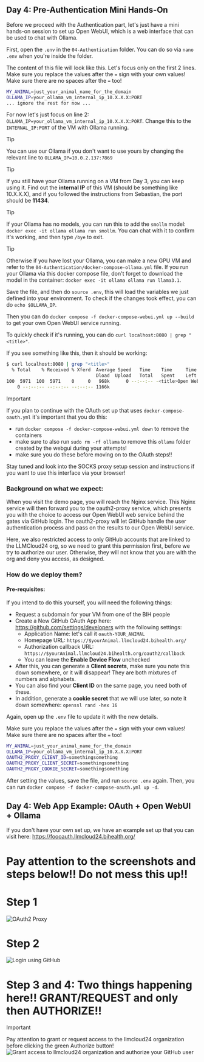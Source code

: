 ## Day 4: Pre-Authentication Mini Hands-On

Before we proceed with the Authentication part, let's just have a mini hands-on session to set up Open WebUI, which is a web interface that can be used to chat with Ollama.

First, open the  `.env` in the `04-Authentication` folder. You can do so via `nano .env` when you're inside the folder.

The content of this file will look like this. Let's focus only on the first 2 lines. Make sure you replace the values after the `=` sign with your own values! Make sure there are no spaces after the `=` too!
```bash
MY_ANIMAL=just_your_animal_name_for_the_domain
OLLAMA_IP=your_ollama_vm_internal_ip_10.X.X.X:PORT
... ignore the rest for now ...
```
For now let's just focus on line 2: `OLLAMA_IP=your_ollama_vm_internal_ip_10.X.X.X:PORT`. Change this to the `INTERNAL_IP:PORT` of the VM with Ollama running.

>[!TIP]
>You can use our Ollama if you don't want to use yours by changing the relevant line to `OLLAMA_IP=10.0.2.137:7869`

>[!TIP]
>If you still have your Ollama running on a VM from Day 3, you can keep using it. Find out the **internal IP** of this VM (should be something like 10.X.X.X), and if you followed the instructions from Sebastian, the port should be **11434**.

>[!TIP]
>If your Ollama has no models, you can run this to add the `smollm` model: `docker exec -it ollama ollama run smollm`. You can chat with it to confirm it's working, and then type `/bye` to exit.

>[!TIP]
>Otherwise if you have lost your Ollama, you can make a new GPU VM and refer to the `04-Authentication/docker-compose-ollama.yml` file. If you run your Ollama via this docker compose file, don't forget to download the model in the container: `docker exec -it ollama ollama run llama3.1`.

Save the file, and then do `source .env`, this will load the variables we just defined into your environment. To check if the changes took effect, you can do `echo $OLLAMA_IP`.

Then you can do `docker compose -f docker-compose-webui.yml up --build` to get your own Open WebUI service running.

To quickly check if it's running, you can do `curl localhost:8080 | grep "<title>"`.

If you see something like this, then it should be working:
```bash
$ curl localhost:8080 | grep "<title>"
  % Total    % Received % Xferd  Average Speed   Time    Time     Time  Current
                                 Dload  Upload   Total   Spent    Left  Speed
100  5971  100  5971    0     0   968k      0 --:--:-- -<title>Open WebUI</title>
    0 --:--:-- --:--:-- --:--:-- 1166k
```

>[!IMPORTANT]
>If you plan to continue with the OAuth set up that uses `docker-compose-oauth.yml` it's important that you do this:
> - run `docker compose -f docker-compose-webui.yml down` to remove the containers
> - make sure to also run `sudo rm -rf ollama` to remove this `ollama` folder created by the webgui during your attempts!
> - make sure you do these before moving on to the OAuth steps!!

Stay tuned and look into the SOCKS proxy setup session and instructions if you want to use this interface via your browser!

### Background on what we expect:

When you visit the demo page, you will reach the Nginx service. This Nginx service will then forward you to the oauth2-proxy service, which presents you with the choice to access our Open WebUI web service behind the gates via GitHub login. The oauth2-proxy will let GitHub handle the user authentication process and pass on the results to our Open WebUI service.

Here, we also restricted access to only GitHub accounts that are linked to the LLMCloud24 org, so we need to grant this permission first, before we try to authorize our user. Otherwise, they will not know that you are with the org and deny you access, as designed.

### How do we deploy them?

#### Pre-requisites:

If you intend to do this yourself, you will need the following things:
 - Request a subdomain for your VM from one of the BIH people
 - Create a New GitHub OAuth App here: https://github.com/settings/developers with the following settings:
   - Application Name: let's call it `oauth-YOUR_ANIMAL`
   - Homepage URL: `https://$yourAnimal.llmcloud24.bihealth.org/`
   - Authorization callback URL: `https://$yourAnimal.llmcloud24.bihealth.org/oauth2/callback`
   - You can leave the **Enable Device Flow** unchecked
 - After this, you can generate a **Client secrets**, make sure you note this down somewhere, or it will disappear! They are both mixtures of numbers and alphabets.
 - You can also find your **Client ID** on the same page, you need both of these.
 - In addition, generate a **cookie secret** that we will use later, so note it down somewhere: `openssl rand -hex 16`

Again, open up the `.env` file to update it with the new details.

Make sure you replace the values after the `=` sign with your own values! Make sure there are no spaces after the `=` too!
```bash
MY_ANIMAL=just_your_animal_name_for_the_domain
OLLAMA_IP=your_ollama_vm_internal_ip_10.X.X.X:PORT
OAUTH2_PROXY_CLIENT_ID=somethingsomething
OAUTH2_PROXY_CLIENT_SECRET=somethingsomething
OAUTH2_PROXY_COOKIE_SECRET=somethingsomething
```

After setting the values, save the file, and run `source .env` again. Then, you can run `docker compose -f docker-compose-oauth.yml up -d`.


## Day 4: Web App Example: OAuth + Open WebUI + Ollama

If you don't have your own set up, we have an example set up that you can visit here: https://foooauth.llmcloud24.bihealth.org/

# Pay attention to the screenshots and steps below!! Do not mess this up!!
# Step 1
![OAuth2 Proxy](../images/04-auth-1.png)

# Step 2
![Login using GitHub](../images/04-auth-2.png)

# Step 3 and 4: Two things happening here!! GRANT/REQUEST and only then AUTHORIZE!!
>[!IMPORTANT]
>Pay attention to grant or request access to the llmcloud24 organization before clicking the green Authorize button!
![Grant access to llmcloud24 organization and authorize your GitHub user](../images/04-auth-3b.png)

